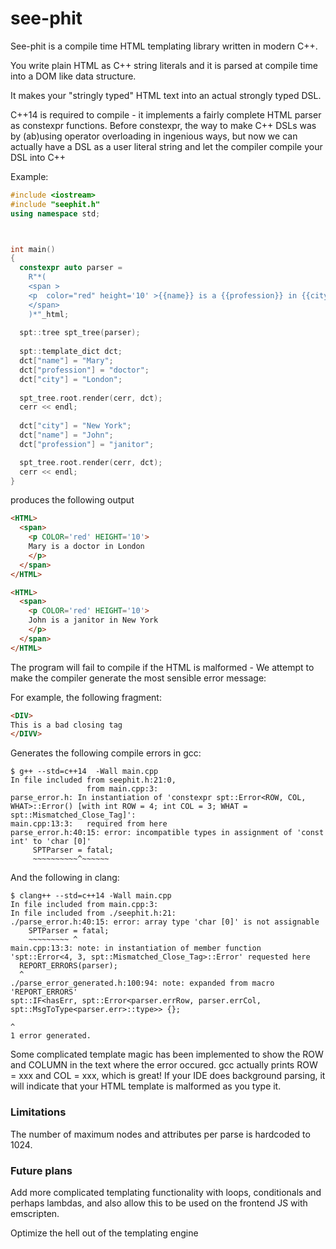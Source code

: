 # see-phit

See-phit is a compile time HTML templating library written in modern C++. 

You write plain HTML as C++ string literals and it is parsed at compile time into a DOM like data structure.

It makes your "stringly typed" HTML text into an actual strongly typed DSL. 

C++14 is required to compile - it implements a fairly complete HTML parser as constexpr functions.
Before constexpr, the way to make C++ DSLs was by (ab)using operator overloading in ingenious ways, but now we can actually have a DSL as a user literal string and let the compiler compile your DSL into C++
 

Example:
``` cpp
#include <iostream>
#include "seephit.h"
using namespace std;



int main()
{
  constexpr auto parser =
    R"*(
    <span >
    <p  color="red" height='10' >{{name}} is a {{profession}} in {{city}}</p  >
    </span>
    )*"_html;
    
  spt::tree spt_tree(parser);
  
  spt::template_dict dct;
  dct["name"] = "Mary";
  dct["profession"] = "doctor";
  dct["city"] = "London";
  
  spt_tree.root.render(cerr, dct);
  cerr << endl;
  
  dct["city"] = "New York";
  dct["name"] = "John";
  dct["profession"] = "janitor";

  spt_tree.root.render(cerr, dct);
  cerr << endl;
}
```

produces the following output
``` html
<HTML>
  <span>
    <p COLOR='red' HEIGHT='10'>
    Mary is a doctor in London
    </p>
  </span>
</HTML>

<HTML>
  <span>
    <p COLOR='red' HEIGHT='10'>
    John is a janitor in New York
    </p>
  </span>
</HTML>
```
The program will fail to compile if the HTML is malformed - We attempt to make the compiler generate the most sensible error message: 

For example, the following fragment:
    
``` html
<DIV>
This is a bad closing tag
</DIVV>
```

Generates the following compile errors in gcc:

```
$ g++ --std=c++14  -Wall main.cpp
In file included from seephit.h:21:0,
                 from main.cpp:3:
parse_error.h: In instantiation of 'constexpr spt::Error<ROW, COL, WHAT>::Error() [with int ROW = 4; int COL = 3; WHAT = spt::Mismatched_Close_Tag]':
main.cpp:13:3:   required from here
parse_error.h:40:15: error: incompatible types in assignment of 'const int' to 'char [0]'
     SPTParser = fatal;
     ~~~~~~~~~~^~~~~~~
```
    
And the following in clang:

```
$ clang++ --std=c++14 -Wall main.cpp
In file included from main.cpp:3:
In file included from ./seephit.h:21:
./parse_error.h:40:15: error: array type 'char [0]' is not assignable
    SPTParser = fatal;
    ~~~~~~~~~ ^
main.cpp:13:3: note: in instantiation of member function 'spt::Error<4, 3, spt::Mismatched_Close_Tag>::Error' requested here
  REPORT_ERRORS(parser);
  ^
./parse_error_generated.h:100:94: note: expanded from macro 'REPORT_ERRORS'
spt::IF<hasErr, spt::Error<parser.errRow, parser.errCol, spt::MsgToType<parser.err>::type>> {};
                                                                                             ^
1 error generated.
```

Some complicated template magic has been implemented to show the ROW and COLUMN in the text where the error occured.
gcc actually prints ROW = xxx and COL = xxx, which is great!
If your IDE does background parsing, it will indicate that your HTML template is malformed as you type it.

### Limitations
The number of maximum nodes and attributes per parse is hardcoded to 1024.

### Future plans
Add more complicated templating functionality with loops, conditionals and perhaps lambdas, and also allow this to be used on the frontend JS with emscripten.

Optimize the hell out of the templating engine

 
